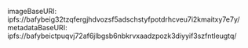 imageBaseURI: ipfs://bafybeig32tzqfergjhdvozsf5adschstyfpotdrhcveu7i2kmaitxy7e7y/
metadataBaseURI: ipfs://bafybeictpuqvj72af6jlbgsb6nbkrvxaadzpozk3diyyif3szfntleugtq/